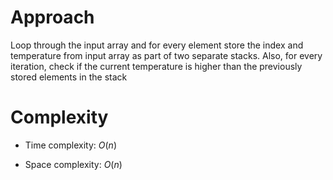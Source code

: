 # Approach
Loop through the input array and for every element store the index and temperature from input array 
as part of two separate stacks. Also, for every iteration, check if the current temperature is higher than the previously
stored elements in the stack


# Complexity
- Time complexity:
  $O(n)$

- Space complexity:
  $O(n)$
